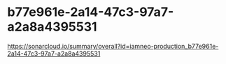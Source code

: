 # b77e961e-2a14-47c3-97a7-a2a8a4395531
https://sonarcloud.io/summary/overall?id=iamneo-production_b77e961e-2a14-47c3-97a7-a2a8a4395531
